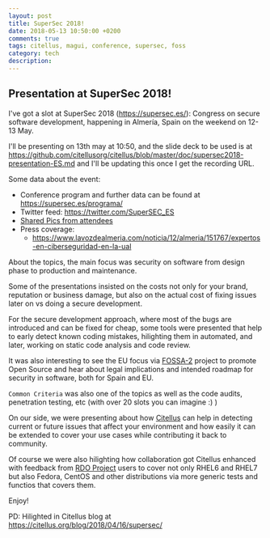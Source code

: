 ```yaml
---
layout: post
title: SuperSec 2018!
date: 2018-05-13 10:50:00 +0200
comments: true
tags: citellus, magui, conference, supersec, foss
category: tech
description:
---
```


## Presentation at SuperSec 2018!

I've got a slot at SuperSec 2018 (<https://supersec.es/>): Congress on secure software development, happening in Almería, Spain on the weekend on 12-13 May.

I'll be presenting on 13th may at 10:50, and the slide deck to be used is at <https://github.com/citellusorg/citellus/blob/master/doc/supersec2018-presentation-ES.md> and I'll be updating this once I get the recording URL.

Some data about the event:

- Conference program and further data can be found at <https://supersec.es/programa/>
- Twitter feed: <https://twitter.com/SuperSEC_ES>
- [Shared Pics from attendees](https://photos.google.com/share/AF1QipNI_PqleRD_ImbRhu7sOgfpoOYGLXMUdanNUov7GDktY4-A-o0b_8pEsKnlBnLgZg?key=VEw2bDRDNHJ3QXdYR0NReXZrcWdOa2JjSEdyNWhB)
- Press coverage:
  - <https://www.lavozdealmeria.com/noticia/12/almeria/151767/expertos-en-ciberseguridad-en-la-ual>

About the topics, the main focus was security on software from design phase to production and maintenance.

Some of the presentations insisted on the costs not only for your brand, reputation or business damage, but also on the actual cost of fixing issues later on vs doing a secure development.

For the secure development approach, where most of the bugs are introduced and can be fixed for cheap, some tools were presented that help to early detect known coding mistakes, hilighting them in automated, and later, working on static code analysis and code review.

It was also interesting to see the EU focus via [FOSSA-2](https://joinup.ec.europa.eu/collection/eu-fossa-2) project to promote Open Source and hear about legal implications and intended roadmap for security in software, both for Spain and EU.

`Common Criteria` was also one of the topics as well as the code audits, penetration testing, etc (with over 20 slots you can imagine :) )

On our side, we were presenting about how [Citellus](https://citellus.org) can help in detecting current or future issues that affect your environment and how easily it can be extended to cover your use cases while contributing it back to community.

Of course we were also hilighting how collaboration got Citellus enhanced with feedback from [RDO Project](https://rdoproject.org) users to cover not only RHEL6 and RHEL7 but also Fedora, CentOS and other distributions via more generic tests and functios that covers them.

Enjoy!

PD: Hilighted in Citellus blog at <https://citellus.org/blog/2018/04/16/supersec/>
